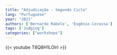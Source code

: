 ```yaml
---
title: "Adjudicação - Segundo Ciclo"
lang: "Portuguese"
year: "2021"
authors: ['Bernardo Rabelo', 'Eugênio Corassa']
tags: ['Judging']
categories: ["workshops"]
---
```


{{< youtube T8Q8H1LOlrI >}}
